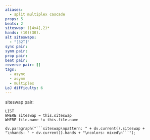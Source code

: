```yaml
---
aliases:
  - split multiplex cascade
props: 5
beats: 2
siteswap: ([4x4],2)*
hands: (10)(30).
alt siteswaps:
  - "[32T]"
sync pair: 
symm pair: 
prop pair: 
beat pair: 
reverse pair: []
tags:
  - async
  - asymm
  - multiplex
LoJ difficulty: 6
---
```

siteswap pair:
```dataview
LIST
WHERE siteswap = this.siteswap
WHERE file.name != this.file.name
```
```dataviewjs
dv.paragraph("```siteswap\npattern: " + dv.current().siteswap + "\nhands: " + dv.current().hands + "\ncolors: mixed\n```");
```
